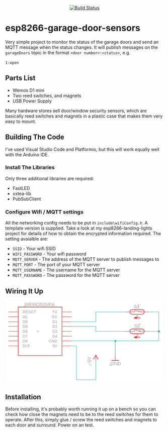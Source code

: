 <p align=center>
<a href="https://travis-ci.org/jamesbattersby/esp8266-garage-door-sensors"><img src="https://travis-ci.org/jamesbattersby/esp8266-garage-door-sensors.svg?branch=master" alt="Build Status"></a>
</p>

# esp8266-garage-door-sensors
Very simple project to monitor the status of the garage doors and send an MQTT message when the status changes.  It will publish messages on the `garageDoors` topic in the format `<door number>:<status>`, e.g.

`1:open`

## Parts List
- Wemos D1 mini
- Two reed switches, and magnets
- USB Power Supply

Many hardware stores sell door/window security sensors, which are basically reed switches and magnets in a plastic case that makes them very easy to mount.

## Building The Code
I've used Visual Studio Code and Platformio, but this will work equally well with the Arduino IDE.

### Install The Libraries
Only three additional libraries are required:
- FastLED
- xxtea-lib
- PubSubClient

### Configure Wifi / MQTT settings
All the networking config needs to be put in `include\wifiConfig.h`.  A template version is supplied.  Take a look at my esp8266-landing-lights project for details of how to obtain the encrypted information required.  The setting avaialble are:

- `SSID` - Your wifi SSID
- `WIFI_PASSWORD` - Your wifi password
- `MQTT_SERVER` - The address of the MQTT server to publish messages to
- `MQTT_PORT` - The port of your MQTT server
- `MQTT_USERNAME` - The username for the MQTT server
- `MQTT_PASSWORD` - The password for the MQTT server

## Wiring It Up
![Schematic](schematic.png)

## Installation
Before installing, it's probably worth running it up on a bench so you can check how close the magnets need to be to the reed switches for them to operate.  After this, simply glue / screw the reed switches and magnets to each door and surround.  Power on an test.

